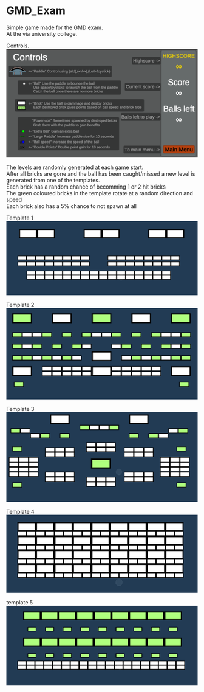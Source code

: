 # GMD_Exam

Simple game made for the GMD exam.<br/>
At the via university college.

Controls.
![Alt Text](https://raw.githubusercontent.com/Notenboom/GMD_Exam/main/LevelTemplates/Controls.PNG)

The levels are randomly generated at each game start.<br/>
After all bricks are gone and the ball has been caught/missed a new level is generated from one of the templates.<br/>
Each brick has a random chance of becomming 1 or 2 hit bricks<br/>
The green coloured bricks in the template rotate at a random direction and speed<br/>
Each brick also has a 5% chance to not spawn at all<br/>

Template 1<br/>
![Alt Text](https://raw.githubusercontent.com/Notenboom/GMD_Exam/main/LevelTemplates/Level_Template_0.PNG)

Template 2<br/>
![Alt Text](https://raw.githubusercontent.com/Notenboom/GMD_Exam/main/LevelTemplates/Level_Template_1.PNG)

Template 3<br/>
![Alt Text](https://raw.githubusercontent.com/Notenboom/GMD_Exam/main/LevelTemplates/Level_Template_2.PNG)

Template 4<br/>
![Alt Text](https://raw.githubusercontent.com/Notenboom/GMD_Exam/main/LevelTemplates/Level_Template_3.PNG)

template 5<br/>
![Alt Text](https://raw.githubusercontent.com/Notenboom/GMD_Exam/main/LevelTemplates/Level_Template_4.PNG)
